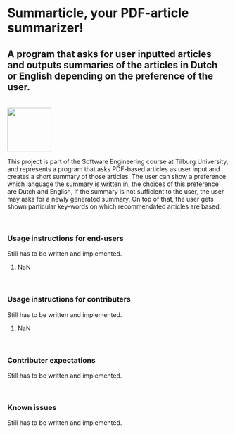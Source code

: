 # Summarticle, your PDF-article summarizer!

## A program that asks for user inputted articles and outputs summaries of the articles in Dutch or English depending on the preference of the user.<br>

<br><img src="https://cdn-icons-png.flaticon.com/512/1949/1949624.png" width="100" height="100" /><br>

<p></p>This project is part of the Software Engineering course at Tilburg University, and represents a program that asks PDF-based articles as user input and
creates a short summary of those articles. The user can show a preference which language the summary is written in, the choices of this preference are
Dutch and English, if the summary is not sufficient to the user, the user may asks for a newly generated summary. On top of that, the user gets shown 
particular key-words on which recommendated articles are based.</p><br>

<h3>Usage instructions for end-users</h3>
<p>Still has to be written and implemented.</p>
<ol>
  <li>NaN</li>
</ol><br>

<h3>Usage instructions for contributers</h3>
<p>Still has to be written and implemented.</p>
<ol>
  <li>NaN</li>
</ol><br>

<h3>Contributer expectations</h3>
<p>Still has to be written and implemented.</p><br>

<h3>Known issues</h3>
<p>Still has to be written and implemented.</p>


